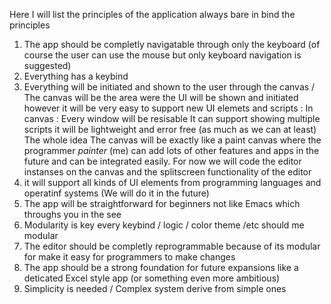 Here I will list the principles of the application 
always bare in bind the principles 
1) The app should be completly navigatable through only the keyboard (of course the user can use the mouse but only keyboard navigation is suggested)
2) Everything has a keybind 
3) Everything will be initiated and shown to the user through the canvas / The canvas will be 
the area were the UI will be shown and initiated however it will be very easy to support new
UI elemets and scripts :
In canvas : 
Every window will be resisable 
It can support showing multiple scripts
it will be lightweight and error free (as much as we can at least)
The whole idea 
The canvas will be exactly like a paint canvas 
where the programmer *painter* (me) can add lots of other features and apps in the future 
and can be integrated easily. For now we will code the editor instanses on the canvas and the splitscreen functionality of the editor
4) it will support all kinds of UI elements from programming languages and operatinf systems (We will do it in the future)
5) The app will be straightforward for beginners not like Emacs which throughs you in the see 
6) Modularity is key every keybind / logic / color theme /etc should me modular 
7) The editor should be completly reprogrammable because of its modular for make it easy for programmers to make changes
8) The app should be a strong foundation for future expansions like a deticated Excel style app (or something even more ambitious)
9) Simplicity is needed / Complex system derive from simple ones
